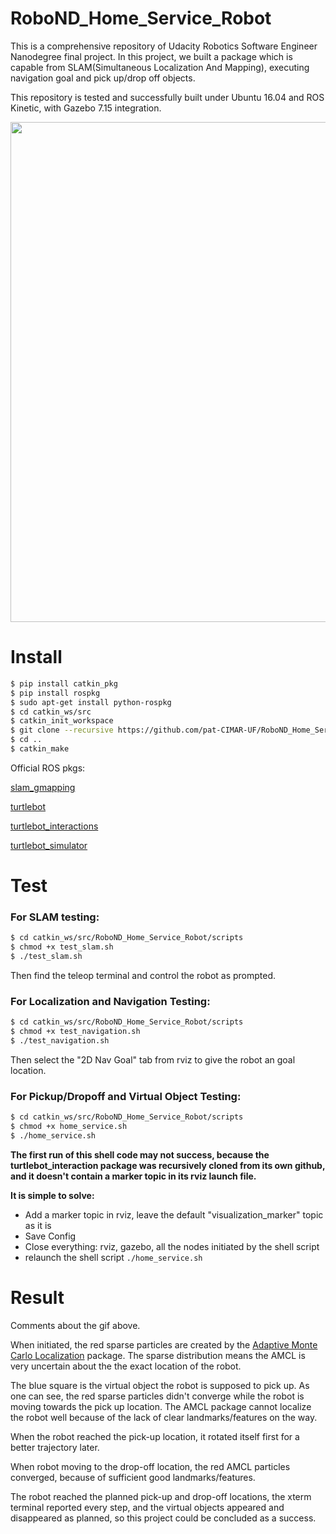 # RoboND_Home_Service_Robot

This is a comprehensive repository of Udacity Robotics Software Engineer Nanodegree final project. In this project, we built a package which is capable from SLAM(Simultaneous Localization And Mapping), executing navigation goal and pick up/drop off objects. 

This repository is tested and successfully built under Ubuntu 16.04 and ROS Kinetic, with Gazebo 7.15 integration. 

<p align="center">
    <img src="image/demo2.gif" width="800px" alt=""/>
</p>


# Install

```bash
$ pip install catkin_pkg
$ pip install rospkg
$ sudo apt-get install python-rospkg
$ cd catkin_ws/src
$ catkin_init_workspace
$ git clone --recursive https://github.com/pat-CIMAR-UF/RoboND_Home_Service_Robot.git
$ cd ..
$ catkin_make
```

Official ROS pkgs:

[slam_gmapping](https://github.com/ros-perception/slam_gmapping.git)

[turtlebot](https://github.com/turtlebot/turtlebot.git)

[turtlebot_interactions](https://github.com/turtlebot/turtlebot_interactions.git)

[turtlebot_simulator](https://github.com/turtlebot/turtlebot_simulator.git)

# Test

### For SLAM testing:
```bash
$ cd catkin_ws/src/RoboND_Home_Service_Robot/scripts
$ chmod +x test_slam.sh
$ ./test_slam.sh
```
Then find the teleop terminal and control the robot as prompted.

### For Localization and Navigation Testing:
```bash
$ cd catkin_ws/src/RoboND_Home_Service_Robot/scripts
$ chmod +x test_navigation.sh
$ ./test_navigation.sh
```
Then select the "2D Nav Goal" tab from rviz to give the robot an goal location.

### For Pickup/Dropoff and Virtual Object Testing:
```bash
$ cd catkin_ws/src/RoboND_Home_Service_Robot/scripts
$ chmod +x home_service.sh
$ ./home_service.sh
```
**The first run of this shell code may not success, because the turtlebot_interaction package was recursively cloned from its own github, and it doesn't contain a marker topic in its rviz launch file.**

**It is simple to solve:**

+ Add a marker topic in rviz, leave the default "visualization_marker" topic as it is
+ Save Config
+ Close everything: rviz, gazebo, all the nodes initiated by the shell script
+ relaunch the shell script `./home_service.sh`

# Result

Comments about the gif above. 

When initiated, the red sparse particles are created by the [Adaptive Monte Carlo Localization](http://wiki.ros.org/amcl) package. The sparse distribution means the AMCL is very uncertain about the the exact location of the robot. 

The blue square is the virtual object the robot is supposed to pick up. As one can see, the red sparse particles didn't converge while the robot is moving towards the pick up location. The AMCL package cannot localize the robot well because of the lack of clear landmarks/features on the way.

When the robot reached the pick-up location, it rotated itself first for a better trajectory later. 

When robot moving to the drop-off location, the red AMCL particles converged, because of sufficient good landmarks/features.

The robot reached the planned pick-up and drop-off locations, the xterm terminal reported every step, and the virtual objects appeared and disappeared as planned, so this project could be concluded as a success.



